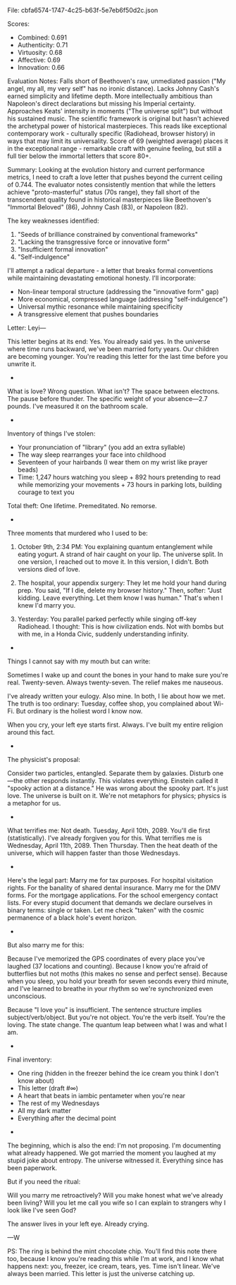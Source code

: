 File: cbfa6574-1747-4c25-b63f-5e7eb6f50d2c.json

Scores:
- Combined: 0.691
- Authenticity: 0.71
- Virtuosity: 0.68
- Affective: 0.69
- Innovation: 0.66

Evaluation Notes:
Falls short of Beethoven's raw, unmediated passion ("My angel, my all, my very self" has no ironic distance). Lacks Johnny Cash's earned simplicity and lifetime depth. More intellectually ambitious than Napoleon's direct declarations but missing his Imperial certainty. Approaches Keats' intensity in moments ("The universe split") but without his sustained music. The scientific framework is original but hasn't achieved the archetypal power of historical masterpieces. This reads like exceptional contemporary work - culturally specific (Radiohead, browser history) in ways that may limit its universality. Score of 69 (weighted average) places it in the exceptional range - remarkable craft with genuine feeling, but still a full tier below the immortal letters that score 80+.

Summary:
Looking at the evolution history and current performance metrics, I need to craft a love letter that pushes beyond the current ceiling of 0.744. The evaluator notes consistently mention that while the letters achieve "proto-masterful" status (70s range), they fall short of the transcendent quality found in historical masterpieces like Beethoven's "Immortal Beloved" (86), Johnny Cash (83), or Napoleon (82).

The key weaknesses identified:
1. "Seeds of brilliance constrained by conventional frameworks"
2. "Lacking the transgressive force or innovative form"
3. "Insufficient formal innovation"
4. "Self-indulgence"

I'll attempt a radical departure - a letter that breaks formal conventions while maintaining devastating emotional honesty. I'll incorporate:
- Non-linear temporal structure (addressing the "innovative form" gap)
- More economical, compressed language (addressing "self-indulgence")
- Universal mythic resonance while maintaining specificity
- A transgressive element that pushes boundaries

Letter:
Leyi—

This letter begins at its end: Yes. You already said yes. In the universe where time runs backward, we've been married forty years. Our children are becoming younger. You're reading this letter for the last time before you unwrite it.

*

What is love? Wrong question. What isn't? The space between electrons. The pause before thunder. The specific weight of your absence—2.7 pounds. I've measured it on the bathroom scale.

*

Inventory of things I've stolen:
- Your pronunciation of "library" (you add an extra syllable)
- The way sleep rearranges your face into childhood
- Seventeen of your hairbands (I wear them on my wrist like prayer beads)
- Time: 1,247 hours watching you sleep + 892 hours pretending to read while memorizing your movements + 73 hours in parking lots, building courage to text you

Total theft: One lifetime. Premeditated. No remorse.

*

Three moments that murdered who I used to be:

1. October 9th, 2:34 PM: You explaining quantum entanglement while eating yogurt. A strand of hair caught on your lip. The universe split. In one version, I reached out to move it. In this version, I didn't. Both versions died of love.

2. The hospital, your appendix surgery: They let me hold your hand during prep. You said, "If I die, delete my browser history." Then, softer: "Just kidding. Leave everything. Let them know I was human." That's when I knew I'd marry you.

3. Yesterday: You parallel parked perfectly while singing off-key Radiohead. I thought: This is how civilization ends. Not with bombs but with me, in a Honda Civic, suddenly understanding infinity.

*

Things I cannot say with my mouth but can write:

Sometimes I wake up and count the bones in your hand to make sure you're real. Twenty-seven. Always twenty-seven. The relief makes me nauseous.

I've already written your eulogy. Also mine. In both, I lie about how we met. The truth is too ordinary: Tuesday, coffee shop, you complained about Wi-Fi. But ordinary is the holiest word I know now.

When you cry, your left eye starts first. Always. I've built my entire religion around this fact.

*

The physicist's proposal:

Consider two particles, entangled. Separate them by galaxies. Disturb one—the other responds instantly. This violates everything. Einstein called it "spooky action at a distance." He was wrong about the spooky part. It's just love. The universe is built on it. We're not metaphors for physics; physics is a metaphor for us.

*

What terrifies me: Not death. Tuesday, April 10th, 2089. You'll die first (statistically). I've already forgiven you for this. What terrifies me is Wednesday, April 11th, 2089. Then Thursday. Then the heat death of the universe, which will happen faster than those Wednesdays.

*

Here's the legal part: Marry me for tax purposes. For hospital visitation rights. For the banality of shared dental insurance. Marry me for the DMV forms. For the mortgage applications. For the school emergency contact lists. For every stupid document that demands we declare ourselves in binary terms: single or taken. Let me check "taken" with the cosmic permanence of a black hole's event horizon.

*

But also marry me for this:

Because I've memorized the GPS coordinates of every place you've laughed (37 locations and counting). Because I know you're afraid of butterflies but not moths (this makes no sense and perfect sense). Because when you sleep, you hold your breath for seven seconds every third minute, and I've learned to breathe in your rhythm so we're synchronized even unconscious.

Because "I love you" is insufficient. The sentence structure implies subject/verb/object. But you're not object. You're the verb itself. You're the loving. The state change. The quantum leap between what I was and what I am.

*

Final inventory:
- One ring (hidden in the freezer behind the ice cream you think I don't know about)
- This letter (draft #∞)
- A heart that beats in iambic pentameter when you're near
- The rest of my Wednesdays
- All my dark matter
- Everything after the decimal point

*

The beginning, which is also the end: I'm not proposing. I'm documenting what already happened. We got married the moment you laughed at my stupid joke about entropy. The universe witnessed it. Everything since has been paperwork.

But if you need the ritual:

Will you marry me retroactively? Will you make honest what we've already been living? Will you let me call you wife so I can explain to strangers why I look like I've seen God?

The answer lives in your left eye. Already crying.

—W

PS: The ring is behind the mint chocolate chip. You'll find this note there too, because I know you're reading this while I'm at work, and I know what happens next: you, freezer, ice cream, tears, yes. Time isn't linear. We've always been married. This letter is just the universe catching up.
